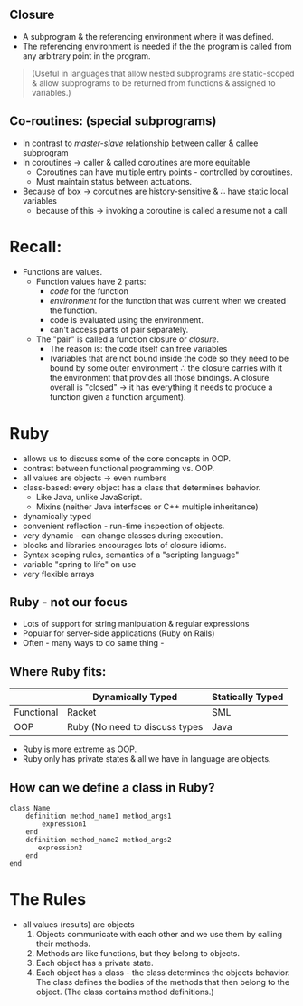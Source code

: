 ## Closure
- A subprogram & the referencing environment where it was defined.
- The referencing environment is needed if the the program is called from any arbitrary point in the program.
> (Useful in languages that allow nested subprograms are static-scoped & allow subprograms to be returned from functions & assigned to variables.)

## Co-routines: (special subprograms)
- In contrast to *master-slave* relationship between caller & callee subprogram
- In coroutines -> caller & called coroutines are more equitable
  - Coroutines can have multiple entry points - controlled by coroutines.
  - Must maintain status between actuations.
- Because of box -> coroutines are history-sensitive &
  ∴ have static local variables
  - because of this -> invoking a coroutine is called a resume not a call

# Recall:
- Functions are values.
  - Function values have 2 parts:
    - *code* for the function
    - *environment* for the function that was current when we created the function.
    - code is evaluated using the environment.
    - can't access parts of pair separately.
  - The "pair" is called a function closure or *closure*.
    - The reason is: the code itself can free variables
    - (variables that are not bound inside the code so they need to be bound by some outer environment ∴ the closure carries with it the environment that provides all those bindings. A closure overall is "closed" -> it has everything it needs to produce a function given a function argument).

# Ruby
- allows us to discuss some of the core concepts in OOP.
- contrast between functional programming vs. OOP.
- all values are objects -> even numbers
- class-based: every object has a class that determines behavior.
  - Like Java, unlike JavaScript.
  - Mixins (neither Java interfaces or C++ multiple inheritance)
- dynamically typed
- convenient reflection - run-time inspection of objects.
- very dynamic - can change classes during execution.
- blocks and libraries encourages lots of closure idioms.
- Syntax scoping rules, semantics of a "scripting language"
- variable "spring to life" on use
- very flexible arrays

## Ruby - not our focus
- Lots of support for string manipulation & regular expressions
- Popular for server-side applications (Ruby on Rails)
- Often - many ways to do same thing -

## Where Ruby fits:

|            | Dynamically Typed              | Statically Typed |
|------------|--------------------------------|------------------|
| Functional | Racket                         | SML              |
| OOP        | Ruby (No need to discuss types | Java             |

- Ruby is more extreme as OOP.
- Ruby only has private states & all we have in language are objects.

## How can we define a class in Ruby?

    class Name
        definition method_name1 method_args1
            expression1
        end
        definition method_name2 method_args2
           expression2
        end
    end

# The Rules
- all values (results) are objects
  1. Objects communicate with each other and we use them by calling their methods.
  2. Methods are like functions, but they belong to objects.
  3. Each object has a private state.
  4. Each object has a class - the class determines the objects behavior. The class defines the bodies of the methods that then belong to the object. (The class contains method definitions.)
